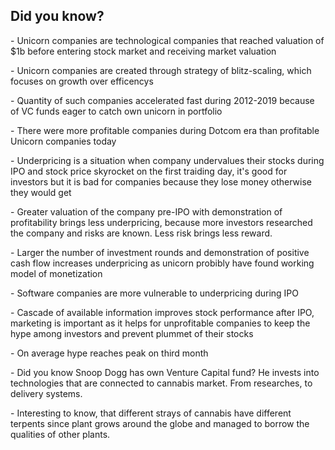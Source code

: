 ## Did you know?
<p>- Unicorn companies are technological companies that reached valuation of $1b before entering stock market and receiving market valuation <p>
<p>- Unicorn companies are created through strategy of blitz-scaling, which focuses on growth over efficencys<p>
<p>- Quantity of such companies accelerated fast during 2012-2019 because of VC funds eager to catch own unicorn in portfolio<p>
<p>- There were more profitable companies during Dotcom era than profitable Unicorn companies today<p>
<p>- Underpricing is a situation when company undervalues their stocks during IPO and stock price skyrocket on the first traiding day, it's good for investors but it is bad for companies because they lose money otherwise they would get<p>
<p>- Greater valuation of the company pre-IPO with demonstration of profitability brings less underpricing, because more investors researched the company and risks are known. Less risk brings less reward. <p>
<p>- Larger the number of investment rounds and demonstration of positive cash flow increases underpricing as unicorn probibly have found working model of monetization<p>
<p>- Software companies are more vulnerable to underpricing during IPO<p>
<p>- Cascade of available information improves stock performance after IPO, marketing is important as it helps for unprofitable companies to keep the hype among investors and prevent plummet of their stocks<p>
<p>- On average hype reaches peak on third month
<p>- Did you know Snoop Dogg has own Venture Capital fund? He invests into technologies that are connected to cannabis market. From researches, to delivery systems.<p>
<p>- Interesting to know, that different strays of cannabis have different terpents since plant grows around the globe and managed to borrow the qualities of other plants. <p>
